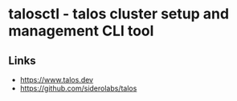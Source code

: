 # talosctl - talos cluster setup and management CLI tool

## Links
- https://www.talos.dev
- https://github.com/siderolabs/talos
